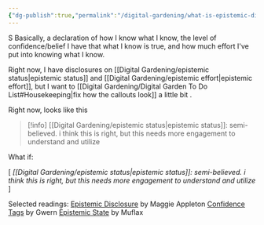 ```yaml
---
{"dg-publish":true,"permalink":"/digital-gardening/what-is-epistemic-disclosure/"}
---
```


S
Basically, a declaration of how I know what I know, the level of confidence/belief I have that what I know is true, and how much effort I've put into knowing what I know.

Right now, I have disclosures on [[Digital Gardening/epistemic status\|epistemic status]] and [[Digital Gardening/epistemic effort\|epistemic effort]], but I want to [[Digital Gardening/Digital Garden To Do List#Housekeeping\|fix how the callouts look]] a little bit .

Right now, looks like this

>[!info] [[Digital Gardening/epistemic status\|epistemic status]]:
>semi-believed. i think this is right, but this needs more engagement to understand and utilize

What if:

[ *[[Digital Gardening/epistemic status\|epistemic status]]: semi-believed. i think this is right, but this needs more engagement to understand and utilize* ]

Selected readings:
[Epistemic Disclosure](https://maggieappleton.com/epistemic-disclosure) by Maggie Appleton
[Confidence Tags](https://www.gwern.net/) by Gwern
[Epistemic State](https://webcitation.org/6DuYcqyQ3) by Muflax

